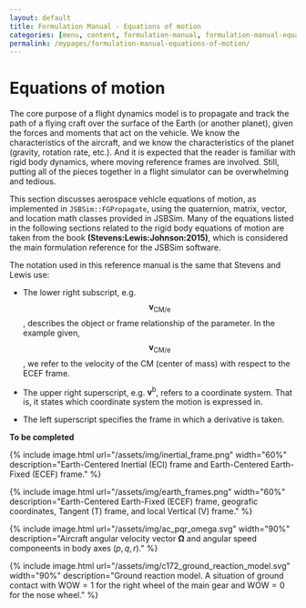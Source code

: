 ```yaml
---
layout: default
title: Formulation Manual - Equations of motion
categories: [menu, content, formulation-manual, formulation-manual-equations-of-motion]
permalink: /mypages/formulation-manual-equations-of-motion/
---
```


# Equations of motion

The core purpose of a flight dynamics model is to propagate and track the path of a flying craft over the surface of the Earth (or another planet), given the forces and moments that act on the vehicle. We know the characteristics of the aircraft, and we know the characteristics of the planet (gravity, rotation rate, etc.). And it is expected that the reader is familiar with rigid body dynamics, where moving reference frames are involved. Still, putting all of the pieces together in a flight
simulator can be overwhelming and tedious.

This section discusses aerospace vehicle equations of motion, as implemented in `JSBSim::FGPropagate`, using the quaternion, matrix, vector, and location math classes provided in JSBSim. Many of the equations listed in the following sections related to the rigid body equations of motion are taken from the book **(Stevens:Lewis:Johnson:2015)**, which is considered the main formulation reference for the JSBSim software.

The notation used in this reference manual is the same that Stevens and Lewis use:

- The lower right subscript, e.g. $$\boldsymbol{v}_\mathrm{CM/e}$$, describes the object or frame relationship of the parameter.
  In the example given, $$\boldsymbol{v}_\mathrm{CM/e}$$, we refer to the velocity of the CM (center of mass) with respect to the ECEF frame.

- The upper right superscript, e.g. $\boldsymbol{v}^\mathrm{b}$, refers to a coordinate system.
  That is, it states which coordinate system the motion is expressed in.

- The left superscript specifies the frame in which a derivative is taken.

**To be completed**

{% include image.html
  url="/assets/img/inertial_frame.png"
  width="60%"
  description="Earth-Centered Inertial (ECI) frame and Earth-Centered Earth-Fixed (ECEF) frame."
  %}

{% include image.html
  url="/assets/img/earth_frames.png"
  width="60%"
  description="Earth-Centered Earth-Fixed (ECEF) frame, geografic coordinates, Tangent (T) frame, and local Vertical (V) frame."
  %}

{% include image.html
  url="/assets/img/ac_pqr_omega.svg"
  width="90%"
  description="Aircraft angular velocity vector $\boldsymbol{\Omega}$ and angular speed componeents in body axes $(p,q,r)$."
  %}

{% include image.html
  url="/assets/img/c172_ground_reaction_model.svg"
  width="90%"
  description="Ground reaction model. A situation of ground contact with $\mathrm{WOW} = 1$ for the right wheel of the main gear and $\mathrm{WOW} = 0$ for the nose wheel."
  %}
